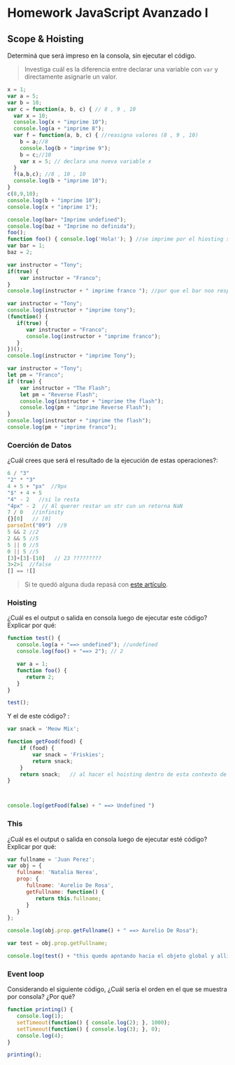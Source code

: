 
# Homework JavaScript Avanzado I

## Scope & Hoisting

Determiná que será impreso en la consola, sin ejecutar el código.

> Investiga cuál es la diferencia entre declarar una variable con `var` y directamente asignarle un valor.

```javascript
x = 1;
var a = 5;
var b = 10;
var c = function(a, b, c) { // 8 , 9 , 10
  var x = 10;
  console.log(x + "imprime 10");
  console.log(a + "imprime 8");
  var f = function(a, b, c) { //reasigna valores (8 , 9 , 10)
    b = a;//8
    console.log(b + "imprime 9");
    b = c;//10
    var x = 5; // declara una nueva variable x
  }
  f(a,b,c); //8 , 10 , 10
  console.log(b + "imprime 10");
}
c(8,9,10);
console.log(b + "imprime 10");
console.log(x + "imprime 1");
```

```javascript
console.log(bar+ "Imprime undefined");
console.log(baz + "Imprime no definida");
foo();
function foo() { console.log('Hola!'); } //se imprime por el hiosting se lleva toda la funcipn completa
var bar = 1;
baz = 2;
```

```javascript
var instructor = "Tony";
if(true) {
    var instructor = "Franco";
}
console.log(instructor + " imprime franco "); //por que el bar noo respeta el contexto de ejecucion y lo sobreescribe
```

```javascript
var instructor = "Tony";
console.log(instructor + "imprime tony");
(function() {
   if(true) {
      var instructor = "Franco";
      console.log(instructor + "imprime franco");
   }
})();
console.log(instructor + "imprime Tony");
```

```javascript
var instructor = "Tony";
let pm = "Franco";
if (true) {
    var instructor = "The Flash";
    let pm = "Reverse Flash";
    console.log(instructor + "imprime the flash");
    console.log(pm + "imprime Reverse Flash");
}
console.log(instructor + "imprime the flash");
console.log(pm + "imprime franco");
```
### Coerción de Datos

¿Cuál crees que será el resultado de la ejecución de estas operaciones?:

```javascript
6 / "3" 
"2" * "3"
4 + 5 + "px"  //9px
"$" + 4 + 5
"4" - 2   //si lo resta
"4px" - 2  // Al querer restar un str cun un retorna NaN
7 / 0   //infinity
{}[0]   // [0]
parseInt("09")  //9
5 && 2 //2
2 && 5 //5
5 || 0 //5
0 || 5 //5
[3]+[3]-[10]   // 23 ?????????
3>2>1  //false
[] == ![]
```

> Si te quedó alguna duda repasá con [este artículo](http://javascript.info/tutorial/object-conversion).


### Hoisting

¿Cuál es el output o salida en consola luego de ejecutar este código? Explicar por qué:

```javascript
function test() {
   console.log(a + "==> undefined"); //undefined
   console.log(foo() + "==> 2"); // 2

   var a = 1;
   function foo() {
      return 2;
   }
}

test();
```

Y el de este código? :

```javascript
var snack = 'Meow Mix';

function getFood(food) {
    if (food) {
        var snack = 'Friskies';
        return snack;
    }
    return snack;   // al hacer el hoisting dentro de esta contexto de ejec creo la variable snack = undeined
}



console.log(getFood(false) + " ==> Undefined ")
```


### This

¿Cuál es el output o salida en consola luego de ejecutar esté código? Explicar por qué:

```javascript
var fullname = 'Juan Perez';
var obj = {
   fullname: 'Natalia Nerea',
   prop: {
      fullname: 'Aurelio De Rosa',
      getFullname: function() {
         return this.fullname;
      }
   }
};

console.log(obj.prop.getFullname() + " ==> Aurelio De Rosa");

var test = obj.prop.getFullname;

console.log(test() + "this quedo apntando hacia el objeto global y alli no hay in thuis.nombre");
```

### Event loop

Considerando el siguiente código, ¿Cuál sería el orden en el que se muestra por consola? ¿Por qué?

```javascript
function printing() {
   console.log(1);
   setTimeout(function() { console.log(2); }, 1000);
   setTimeout(function() { console.log(3); }, 0);
   console.log(4);
}

printing();
```
